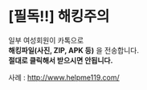 # [필독!!] 해킹주의
일부 여성회원이 카톡으로   
**해킹파일(사진, ZIP, APK 등)** 을 전송합니다.    
**절대로 클릭해서 받으시면 안됩니다.**  

   

사례 : <http://www.helpme119.com/>  
